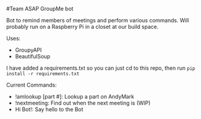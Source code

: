 #Team ASAP GroupMe bot

Bot to remind members of meetings and perform various commands. Will probably run on a Raspberry Pi in a closet at our build space.

Uses:
* GroupyAPI
* BeautifulSoup

I have added a requirements.txt so you can just cd to this repo, then run `pip install -r requirements.txt`

Current Commands:
* !amlookup [part #]: Lookup a part on AndyMark
* !nextmeeting: Find out when the next meeting is (WIP)
* Hi Bot!: Say hello to the Bot

